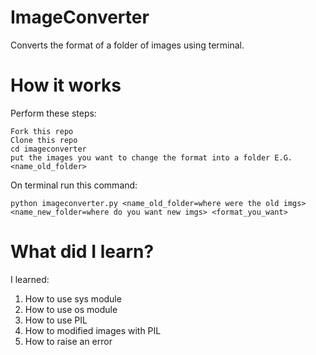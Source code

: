 # ImageConverter
Converts the format of a folder of images using terminal.

# How it works
Perform these steps:
```
Fork this repo
Clone this repo
cd imageconverter
put the images you want to change the format into a folder E.G. <name_old_folder>
```
On terminal run this command:
```
python imageconverter.py <name_old_folder=where were the old imgs> <name_new_folder=where do you want new imgs> <format_you_want>
```
# What did I learn?
I learned:
1. How to use sys module
2. How to use os module
3. How to use PIL
4. How to modified images with PIL
5. How to raise an error
